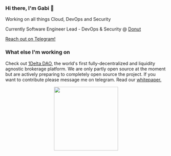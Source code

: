 ### Hi there, I'm Gabi 👋

Working on all things Cloud, DevOps and Security 

Currently Software Engineer Lead - DevOps & Security @ [Donut](https://donut.app)

[Reach out on Telegram!](https://t.me/gabileibo)

### What else I'm working on 
Check out [1Delta DAO](https://www.1delta.io), the world's first fully-decentralized and liquidity agnostic brokerage platform. We are only partly open source at the moment but are actively preparing to completely open source the project. If you want to contribute please message me on telegram. Read our [whitepaper.](https://drive.google.com/file/d/1Jop2_k7edf7l_ESYV-T-BakzlO_pCGux/view)


<p align="center">
  <img src="https://media.giphy.com/media/xQ9sXUTZQ9jYtawgQ4/giphy.gif" width="200">
</p>
